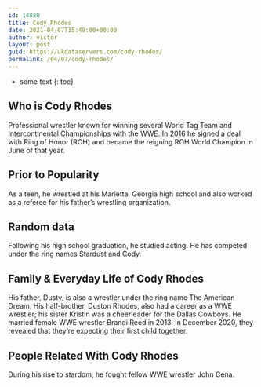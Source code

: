 ```yaml
---
id: 14880
title: Cody Rhodes
date: 2021-04-07T15:49:00+00:00
author: victor
layout: post
guid: https://ukdataservers.com/cody-rhodes/
permalink: /04/07/cody-rhodes/
---
```


* some text
{: toc}


## Who is Cody Rhodes



Professional wrestler known for winning several World Tag Team and Intercontinental Championships with the WWE. In 2016 he signed a deal with Ring of Honor (ROH) and became the reigning ROH World Champion in June of that year. 

                
                
                
## Prior to Popularity



As a teen, he wrestled at his Marietta, Georgia high school and also worked as a referee for his father&#8217;s wrestling organization.

                
                
                
## Random data



Following his high school graduation, he studied acting. He has competed under the ring names Stardust and Cody.

                
                
                
## Family & Everyday Life of Cody Rhodes



His father, Dusty, is also a wrestler under the ring name The American Dream. His half-brother, Duston Rhodes, also had a career as a WWE wrestler; his sister Kristin was a cheerleader for the Dallas Cowboys. He married female WWE wrestler Brandi Reed in 2013. In December 2020, they revealed that they&#8217;re expecting their first child together.

                
                
                
## People Related With Cody Rhodes



During his rise to stardom, he fought fellow WWE wrestler John Cena.

                
              
            
          
          
          